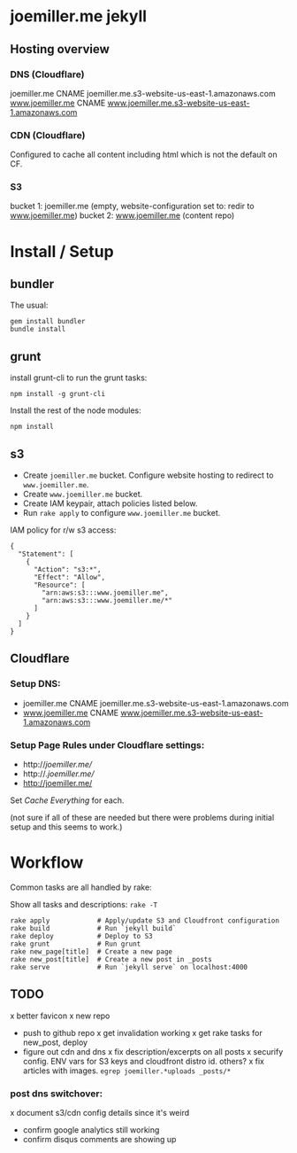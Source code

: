 joemiller.me jekyll
===================

Hosting overview
----------------

### DNS (Cloudflare)

joemiller.me     CNAME    joemiller.me.s3-website-us-east-1.amazonaws.com
www.joemiller.me CNAME    www.joemiller.me.s3-website-us-east-1.amazonaws.com

### CDN (Cloudflare)

Configured to cache all content including html which is not the default on CF.

### S3

bucket 1:  joemiller.me     (empty, website-configuration set to: redir to www.joemiller.me)
bucket 2:  www.joemiller.me (content repo)


Install / Setup
===============

bundler
-------
The usual:

    gem install bundler
    bundle install

grunt
-----
install grunt-cli to run the grunt tasks:

    npm install -g grunt-cli

Install the rest of the node modules:

    npm install

s3
--
- Create `joemiller.me` bucket. Configure website hosting to redirect to `www.joemiller.me`.
- Create `www.joemiller.me` bucket.
- Create IAM keypair, attach policies listed below.
- Run `rake apply` to configure `www.joemiller.me` bucket.

IAM policy for r/w s3 access:

    {
      "Statement": [
        {
          "Action": "s3:*",
          "Effect": "Allow",
          "Resource": [
            "arn:aws:s3:::www.joemiller.me",
            "arn:aws:s3:::www.joemiller.me/*"
          ]
        }
      ]
    }

Cloudflare
----------
### Setup DNS:

- joemiller.me     CNAME    joemiller.me.s3-website-us-east-1.amazonaws.com
- www.joemiller.me CNAME    www.joemiller.me.s3-website-us-east-1.amazonaws.com

### Setup Page Rules under Cloudflare settings:

- http://*joemiller.me/*
- http://*.joemiller.me/*
- http://joemiller.me/

Set *Cache Everything* for each.

(not sure if all of these are needed but there were problems during initial setup
and this seems to work.)


Workflow
========

Common tasks are all handled by rake:

Show all tasks and descriptions: `rake -T`

    rake apply            # Apply/update S3 and Cloudfront configuration
    rake build            # Run `jekyll build`
    rake deploy           # Deploy to S3
    rake grunt            # Run grunt
    rake new_page[title]  # Create a new page
    rake new_post[title]  # Create a new post in _posts
    rake serve            # Run `jekyll serve` on localhost:4000


TODO
----
x better favicon
x new repo
- push to github repo
x get invalidation working
x get rake tasks for new_post, deploy
- figure out cdn and dns
x fix description/excerpts on all posts
x securify config. ENV vars for S3 keys and cloudfront distro id. others?
x fix articles with images. `egrep joemiller.*uploads _posts/*`

### post dns switchover:

x document s3/cdn config details since it's weird
- confirm google analytics still working
- confirm disqus comments are showing up
